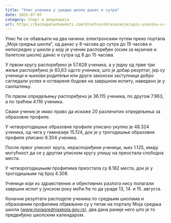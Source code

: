 ```yaml
---
title: "Упис ученика у средње школе данас и сутра"
date: 2025-07-07
category: Спорт и рекреација
url: https://backapalankavesti.com/drustvo/obrazovanje/upis-ucenika-u-srednje-skole-danas-i-sutra/
---
```


Упис ће се обављати на два начина: електронским путем преко портала „Моја средња школа“, од данас у 8 часова до сутра до 15 часова и непосредно у школи у коју је ученик распоређен (осим за музичке и балетске школе) данас и сутра од 8 до 15 часова.

У првом кругу распоређено је 57.628 ученика, а у једну од прве три жеље распоређено је 83,63 одсто ученика, што је добар резултат, јер су ученици и њихови родитељи или други законски заступници добро сагледали успех и остварене бодове на завршном испиту, наведено је у саопштењу.

По првом опредељењу распоређено је 36.115 ученика, по другом 7.963, а по трећем 4.116 ученика.

Сваки ученик је имао право да искаже 20 различитих опредељења за образовне профиле.

У четворогодишње образовне профиле уписано укупно је 48.324 ученика, од чега у гимназије 15.124, док је у трогодишње образовне профиле уписано 9.304 ученика.

После првог уписног круга, нераспоређени ученици, њих 1.125, имају могућност да се у другом уписном кругу упишу на преостала слободна места.

У четворогодишњим профилима преостала су 8.182 места, док је у трогодишњим тај број 4.308.

Ученици који из здравствених и објективних разлога нису полагали завршни испит у јунском року моћи ће то да ураде 13, 14. и 15. августа.

Коначни резултати расподеле ученика по средњим школама и образовним профилима објављени су у петак на порталу Моја средња школа (www.mojasrednjaskola.gov.rs), два дана раније него што је то предвиђено школским календаром.
